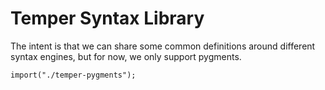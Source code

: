 # Temper Syntax Library

The intent is that we can share some common definitions around different syntax
engines, but for now, we only support pygments.

    import("./temper-pygments");
